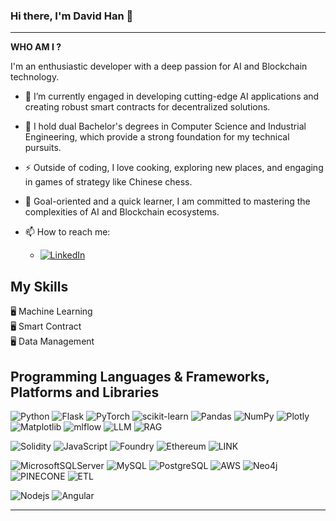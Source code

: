 ### Hi there, I'm David Han 👋
-----
**WHO AM I ?**

I'm an enthusiastic developer with a deep passion for AI and Blockchain technology.

- 🔭 I’m currently engaged in developing cutting-edge AI applications and creating robust smart contracts for decentralized solutions.

- 🌱 I hold dual Bachelor's degrees in Computer Science and Industrial Engineering, which provide a strong foundation for my technical pursuits.
  
- ⚡  Outside of coding, I love cooking, exploring new places, and engaging in games of strategy like Chinese chess.

- 🥅 Goal-oriented and a quick learner, I am committed to mastering the complexities of AI and Blockchain ecosystems.

- 📫 How to reach me:
  
  - [![LinkedIn](https://img.shields.io/badge/LinkedIn-0A66C2?style=for-the-badge&logo=LinkedIn&logoColor=white)](https://www.linkedin.com/in/dong--han/)



 **My Skills**
 ---------
:desktop_computer: Machine Learning  <br>
🖥️ Smart Contract <br>
🖥️ Data Management <br>



**Programming Languages & Frameworks, Platforms and Libraries**
 ---------
![Python](https://img.shields.io/badge/python-3670A0?style=for-the-badge&logo=python&logoColor=ffdd54) ![Flask](https://img.shields.io/badge/Flask-%2302569B.svg?style=for-the-badge&logo=Flutter&logoColor=white) ![PyTorch](https://img.shields.io/badge/PyTorch-%23EE4C2C.svg?style=for-the-badge&logo=PyTorch&logoColor=white) ![scikit-learn](https://img.shields.io/badge/scikit--learn-%23F7931E.svg?style=for-the-badge&logo=scikit-learn&logoColor=white) ![Pandas](https://img.shields.io/badge/pandas-%23150458.svg?style=for-the-badge&logo=pandas&logoColor=white) ![NumPy](https://img.shields.io/badge/numpy-%23013243.svg?style=for-the-badge&logo=numpy&logoColor=white) ![Plotly](https://img.shields.io/badge/Plotly-%233F4F75.svg?style=for-the-badge&logo=plotly&logoColor=white)   ![Matplotlib](https://img.shields.io/badge/Matplotlib-%23ffffff.svg?style=for-the-badge&logo=Matplotlib&logoColor=black) ![mlflow](https://img.shields.io/badge/mlflow-%23d9ead3.svg?style=for-the-badge&logo=numpy&logoColor=blue) ![LLM](https://img.shields.io/badge/llm-%23white.svg?style=for-the-badge&logo=llm&logoColor=white) ![RAG](https://img.shields.io/badge/rag-%23d9ead3.svg?style=for-the-badge&logo=rag&logoColor=black)

![Solidity](https://img.shields.io/badge/solidity-%23ED8B00.svg?style=for-the-badge&logo=openjdk&logoColor=white) ![JavaScript](https://img.shields.io/badge/javascript-%23323330.svg?style=for-the-badge&logo=javascript&logoColor=%23F7DF1E) ![Foundry](https://img.shields.io/badge/foundry-%23E34F26.svg?style=for-the-badge&logo=foundry&logoColor=white) ![Ethereum](https://img.shields.io/badge/ethereum-%2300599C.svg?style=for-the-badge&logo=ethereum&logoColor=white) ![LINK](https://img.shields.io/badge/link-%2300599C.svg?style=for-the-badge&logo=chainlink&logoColor=white) 


![MicrosoftSQLServer](https://img.shields.io/badge/Microsoft%20SQL%20Server-CC2927?style=for-the-badge&logo=microsoft%20sql%20server&logoColor=white) ![MySQL](https://img.shields.io/badge/mysql-%2300f.svg?style=for-the-badge&logo=mysql&logoColor=white)  ![PostgreSQL](https://img.shields.io/badge/postgresql-%23039BE5.svg?style=for-the-badge&logo=postgresql&logoColor=white)  ![AWS](https://img.shields.io/badge/AWS-%23FF9900.svg?style=for-the-badge&logo=amazon-aws&logoColor=white) ![Neo4j](https://img.shields.io/badge/neo4j-%23039BE5.svg?style=for-the-badge&logo=neo4j) ![PINECONE](https://img.shields.io/badge/pinecone-%23FF9900.svg?style=for-the-badge&logo=pinecone&logoColor=white) ![ETL](https://img.shields.io/badge/etl-%2300599C.svg?style=for-the-badge&logo=etl&logoColor=white) 


![Nodejs](https://img.shields.io/badge/nodejs-%23white.svg?style=for-the-badge&logo=node&logoColor=white) ![Angular](https://img.shields.io/badge/angular-%230175C2.svg?style=for-the-badge&logo=angular&logoColor=white)

   

-----



<!--


[![David's GitHub stats](https://GitHub-readme-stats.vercel.app/api?username=david-dong828)](https://GitHub.com/david-dong828/GitHub-readme-stats) 

**david-dong828/david-dong828** is a ✨ _special_ ✨ repository because its `README.md` (this file) appears on your GitHub profile.

Here are some ideas to get you started:

- 🔭 I’m currently working on ...
- 🌱 I’m currently learning ...
- 👯 I’m looking to collaborate on ...
- 🤔 I’m looking for help with ...
- 💬 Ask me about ...
- 📫 How to reach me: ...
- 😄 Pronouns: ...
- ⚡ Fun fact: ...
-->
